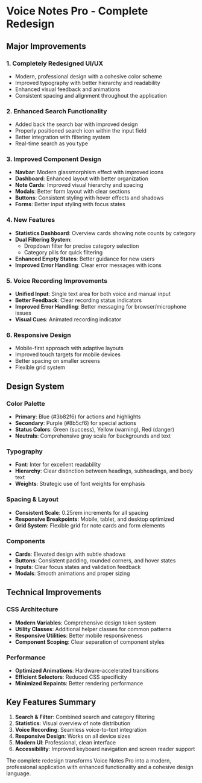 # Voice Notes Pro - Complete Redesign

## Major Improvements

### 1. **Completely Redesigned UI/UX**
- Modern, professional design with a cohesive color scheme
- Improved typography with better hierarchy and readability
- Enhanced visual feedback and animations
- Consistent spacing and alignment throughout the application

### 2. **Enhanced Search Functionality**
- Added back the search bar with improved design
- Properly positioned search icon within the input field
- Better integration with filtering system
- Real-time search as you type

### 3. **Improved Component Design**
- **Navbar**: Modern glassmorphism effect with improved icons
- **Dashboard**: Enhanced layout with better organization
- **Note Cards**: Improved visual hierarchy and spacing
- **Modals**: Better form layout with clear sections
- **Buttons**: Consistent styling with hover effects and shadows
- **Forms**: Better input styling with focus states

### 4. **New Features**
- **Statistics Dashboard**: Overview cards showing note counts by category
- **Dual Filtering System**: 
  - Dropdown filter for precise category selection
  - Category pills for quick filtering
- **Enhanced Empty States**: Better guidance for new users
- **Improved Error Handling**: Clear error messages with icons

### 5. **Voice Recording Improvements**
- **Unified Input**: Single text area for both voice and manual input
- **Better Feedback**: Clear recording status indicators
- **Improved Error Handling**: Better messaging for browser/microphone issues
- **Visual Cues**: Animated recording indicator

### 6. **Responsive Design**
- Mobile-first approach with adaptive layouts
- Improved touch targets for mobile devices
- Better spacing on smaller screens
- Flexible grid system

## Design System

### Color Palette
- **Primary**: Blue (#3b82f6) for actions and highlights
- **Secondary**: Purple (#8b5cf6) for special actions
- **Status Colors**: Green (success), Yellow (warning), Red (danger)
- **Neutrals**: Comprehensive gray scale for backgrounds and text

### Typography
- **Font**: Inter for excellent readability
- **Hierarchy**: Clear distinction between headings, subheadings, and body text
- **Weights**: Strategic use of font weights for emphasis

### Spacing & Layout
- **Consistent Scale**: 0.25rem increments for all spacing
- **Responsive Breakpoints**: Mobile, tablet, and desktop optimized
- **Grid System**: Flexible grid for note cards and form elements

### Components
- **Cards**: Elevated design with subtle shadows
- **Buttons**: Consistent padding, rounded corners, and hover states
- **Inputs**: Clear focus states and validation feedback
- **Modals**: Smooth animations and proper sizing

## Technical Improvements

### CSS Architecture
- **Modern Variables**: Comprehensive design token system
- **Utility Classes**: Additional helper classes for common patterns
- **Responsive Utilities**: Better mobile responsiveness
- **Component Scoping**: Clear separation of component styles

### Performance
- **Optimized Animations**: Hardware-accelerated transitions
- **Efficient Selectors**: Reduced CSS specificity
- **Minimized Repaints**: Better rendering performance

## Key Features Summary

1. **Search & Filter**: Combined search and category filtering
2. **Statistics**: Visual overview of note distribution
3. **Voice Recording**: Seamless voice-to-text integration
4. **Responsive Design**: Works on all device sizes
5. **Modern UI**: Professional, clean interface
6. **Accessibility**: Improved keyboard navigation and screen reader support

The complete redesign transforms Voice Notes Pro into a modern, professional application with enhanced functionality and a cohesive design language.